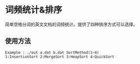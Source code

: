 # 词频统计&排序

简单空格分词的英文文档的词频统计。提供了四种排序方式可以选择。

## 使用方法

```shell
Example : ./out a.dat b.dat SortMethod(1~4)
1:InsertionSort 2:MergeSort 3:HeapSort 4:QuickSort
```
